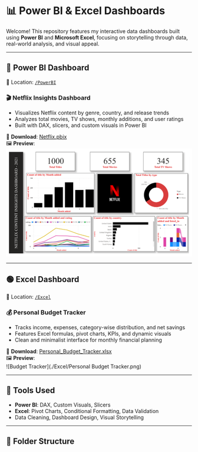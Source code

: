 # 📊 Power BI & Excel Dashboards

Welcome! This repository features my interactive data dashboards built using **Power BI** and **Microsoft Excel**, focusing on storytelling through data, real-world analysis, and visual appeal.

---

## 🔶 Power BI Dashboard

📁 Location: [`/PowerBI`](./PowerBI)

### 🎬 Netflix Insights Dashboard
- Visualizes Netflix content by genre, country, and release trends
- Analyzes total movies, TV shows, monthly additions, and user ratings
- Built with DAX, slicers, and custom visuals in Power BI

📎 **Download**: [Netflix.pbix](./PowerBI/Netflix.pbix)  
🖼️ **Preview**:  
![Netflix Dashboard](./PowerBI/NETFLIX%20DASHBOARD.png)

---

## 🟢 Excel Dashboard

📁 Location: [`/Excel`](./Excel)

### 💰 Personal Budget Tracker
- Tracks income, expenses, category-wise distribution, and net savings
- Features Excel formulas, pivot charts, KPIs, and dynamic visuals
- Clean and minimalist interface for monthly financial planning

📎 **Download**: [Personal_Budget_Tracker.xlsx](./Excel/Personal%20Budget%20Tracker.xlsx)  
🖼️ **Preview**:  
![Budget Tracker](./Excel/Personal Budget Tracker.png)

---

## 🧰 Tools Used
- **Power BI**: DAX, Custom Visuals, Slicers
- **Excel**: Pivot Charts, Conditional Formatting, Data Validation
- Data Cleaning, Dashboard Design, Visual Storytelling

---

## 📁 Folder Structure


